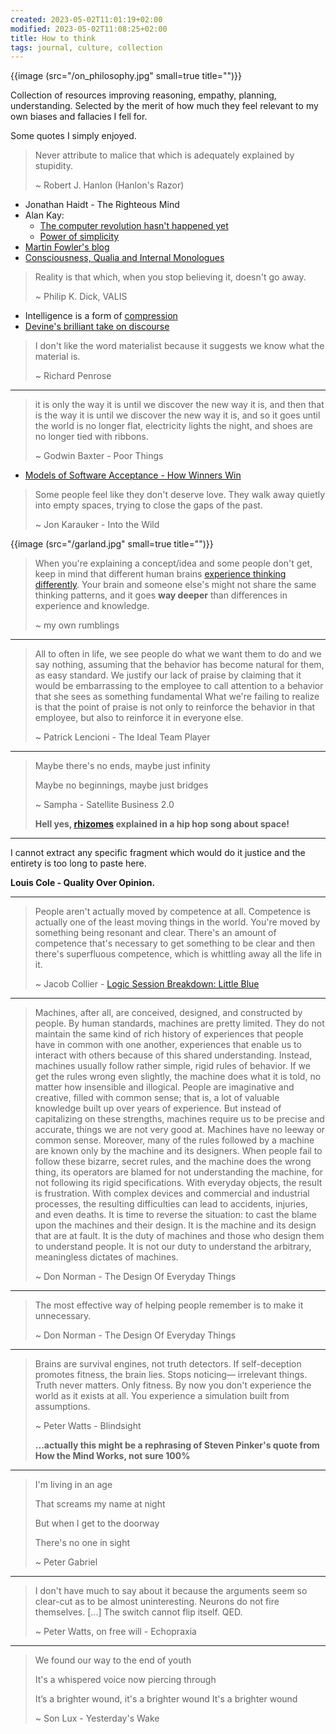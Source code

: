 ```yaml
---
created: 2023-05-02T11:01:19+02:00
modified: 2023-05-02T11:08:25+02:00
title: How to think
tags: journal, culture, collection
---
```


{{image (src="/on_philosophy.jpg" small=true title="")}}

Collection of resources improving reasoning, empathy, planning, understanding.
Selected by the merit of how much they feel relevant to my own biases and
fallacies I fell for.

Some quotes I simply enjoyed.

> Never attribute to malice that
> which is adequately explained
> by stupidity.
>
> ~ Robert J. Hanlon (Hanlon's Razor)

- Jonathan Haidt - The Righteous Mind
- Alan Kay:
  - [The computer revolution hasn't happened yet](https://invidious.baczek.me/watch?v=oKg1hTOQXoY)
  - [Power of simplicity](https://invidious.baczek.me/watch?v=NdSD07U5uBs)
- [Martin Fowler's blog](https://martinfowler.com/)
- [Consciousness, Qualia and Internal Monologues](https://youtu.be/qd1LG_2Fthk)

> Reality is that which, when you stop believing it, doesn't go away.
>
> ~ Philip K. Dick, VALIS

- Intelligence is a form of [compression](http://prize.hutter1.net/)
- [Devine's brilliant take on
  discourse](https://wiki.xxiivv.com/site/discourse.html)

> I don't like the word materialist
> because it suggests we know
> what the material is.
>
> ~ Richard Penrose

---

> it is only the way it is until we discover
> the new way it is, and then that is the way
> it is until we discover the new way it is,
> and so it goes until the world is no longer
> flat, electricity lights the night, and
> shoes are no longer tied with ribbons.
>
> ~ Godwin Baxter - Poor Things

- [Models of Software Acceptance - How Winners Win](https://www.dreamsongs.com/Files/AcceptanceModels.pdf)

> Some people feel like they don't deserve love.
> They walk away quietly into empty spaces, trying
> to close the gaps of the past.
>
> ~ Jon Karauker - Into the Wild

{{image (src="/garland.jpg" small=true title="")}}

> When you're explaining a concept/idea and some people don't get, keep in mind
> that different human brains [experience thinking
> differently](https://gwern.net/doc/psychology/linguistics/2024-fedorenko.pdf).
> Your brain and someone else's might not share the same thinking patterns, and
> it goes **way deeper** than differences in experience and knowledge.
>
> ~ my own rumblings

---

> All to often in life, we see people do what we want them to do and we say
> nothing, assuming that the behavior has become natural for them, as easy
> standard. We justify our lack of praise by claiming that it would be
> embarrassing to the employee to call attention to a behavior that she sees as
> something fundamental What we're failing to realize is that the point of
> praise is not only to reinforce the behavior in that employee, but also to
> reinforce it in everyone else.
>
> ~ Patrick Lencioni - The Ideal Team Player

---

> Maybe there's no ends, maybe just infinity
>
> Maybe no beginnings, maybe just bridges
>
> ~ Sampha - Satellite Business 2.0
>
> **Hell yes, [rhizomes](<https://en.wikipedia.org/wiki/Rhizome_(philosophy)>) explained in a hip hop song about space!**

---

I cannot extract any specific fragment which would do it justice and the
entirety is too long to paste here.

**Louis Cole - Quality Over Opinion.**

---

> People aren't actually moved by competence at all. Competence is actually one
> of the least moving things in the world. You're moved by something being
> resonant and clear. There's an amount of competence that's necessary to get
> something to be clear and then there's superfluous competence, which is
> whittling away all the life in it.
>
> ~ Jacob Collier - [Logic Session Breakdown: Little Blue](https://youtu.be/M-Ii2_GgdRs?si=Mik_xJahM9wZ0Sup)

---

> Machines, after all, are conceived, designed, and constructed by people. By
> human standards, machines are pretty limited. They do not maintain the same
> kind of rich history of experiences that people have in common with one another,
> experiences that enable us to interact with others because of this shared
> understanding. Instead, machines usually follow rather simple, rigid rules of
> behavior. If we get the rules wrong even slightly, the machine does what it
> is told, no matter how insensible and illogical. People are imaginative and
> creative, filled with common sense; that is, a lot of valuable knowledge built
> up over years of experience. But instead of capitalizing on these strengths,
> machines require us to be precise and accurate, things we are not very good at.
> Machines have no leeway or common sense. Moreover, many of the rules followed
> by a machine are known only by the machine and its designers. When people fail
> to follow these bizarre, secret rules, and the machine does the wrong thing,
> its operators are blamed for not understanding the machine, for not following
> its rigid specifications. With everyday objects, the result is frustration.
> With complex devices and commercial and industrial processes, the resulting
> difficulties can lead to accidents, injuries, and even deaths. It is time to
> reverse the situation: to cast the blame upon the machines and their design. It
> is the machine and its design that are at fault. It is the duty of machines and
> those who design them to understand people. It is not our duty to understand the
> arbitrary, meaningless dictates of machines.
>
> ~ Don Norman - The Design Of Everyday Things

---

> The most effective way of helping people remember is to make it unnecessary.
>
> ~ Don Norman - The Design Of Everyday Things

---

> Brains are survival engines, not truth detectors. If self-deception promotes
> fitness, the brain lies. Stops noticing— irrelevant things. Truth never matters.
> Only fitness. By now you don't experience the world as it exists at all. You
> experience a simulation built from assumptions.
>
> ~ Peter Watts - Blindsight
>
> **...actually this might be a rephrasing of Steven Pinker's quote from How the Mind Works, not sure 100%**

---

> I'm living in an age
>
> That screams my name at night
>
> But when I get to the doorway
>
> There's no one in sight
>
> ~ Peter Gabriel

---

> I don't have much to say about it because the arguments seem so clear-cut as
> to be almost uninteresting. Neurons do not fire themselves. [...] The switch
> cannot flip itself. QED.
>
> ~ Peter Watts, on free will - Echopraxia

---

> We found our way to the end of youth
>
> It's a whispered voice now piercing through
>
> It’s a brighter wound, it's a brighter wound It's a brighter wound
> 
> ~ Son Lux - Yesterday's Wake